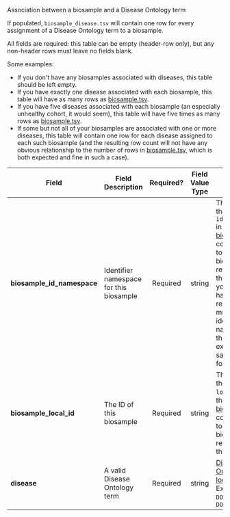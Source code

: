 Association between a biosample and a Disease Ontology term

If populated, `biosample_disease.tsv` will contain one row for every assignment of a Disease Ontology term to a biosample.

All fields are required: this table can be empty (header-row only), but any non-header rows must leave no fields blank.

Some examples:   
- If you don't have any biosamples associated with diseases, this table should be left empty.
- If you have exactly one disease associated with each biosample, this table will have as many rows as [biosample.tsv](./TableInfo:-biosample.tsv).
- If you have five diseases associated with each biosample (an especially unhealthy cohort, it would seem), this table will have five times as many rows as [biosample.tsv](./TableInfo:-biosample.tsv).
- If some but not all of your biosamples are associated with one or more diseases, this table will contain one row for each disease assigned to each such biosample (and the resulting row count will not have any obvious relationship to the number of rows in [biosample.tsv](./TableInfo:-biosample.tsv), which is both expected and fine in such a case).


Field | Field Description | Required? | Field Value Type | Extra Info 
------|-------------------|:-----------:|:-------------:|------------
**biosample_id_namespace** | Identifier namespace for this biosample  | Required | string | This will be the value of `id_namespace` in the row in [biosample.tsv](./TableInfo:-biosample.tsv) corresponding to the biosample referenced in this row. If your program has not registered multiple CFDE identifier namespaces, this will be exactly the same value for all rows.
**biosample_local_id** | The ID of this biosample | Required | string | This will be the value of `local_id` in the row in [biosample.tsv](./TableInfo:-biosample.tsv) corresponding to the biosample referenced in this row.
**disease** | A valid Disease Ontology term | Required | string | [Disease Ontology lookup](https://disease-ontology.org/) <br /> Examples: `DOID:8778`, `DOID:0060249`